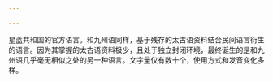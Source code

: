 ```yaml
---

---
```

星蓝共和国的官方语言。和九州语同样，基于残存的太古语资料结合民间语言衍生的语言。因为其掌握的太古语资料极少，且处于独立封闭环境，最终诞生的是和九州语几乎毫无相似之处的另一种语言。文字量仅有数十个，使用方式和发音变化多样。